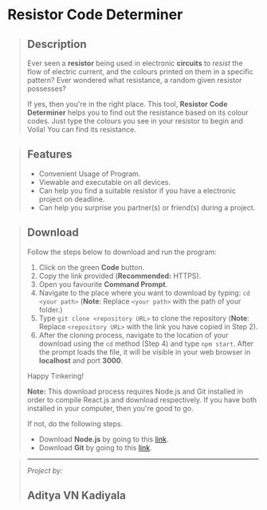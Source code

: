 # Resistor Code Determiner

> ## Description
> Ever seen a **resistor** being used in electronic **circuits** to *resist* the flow of electric current, and the colours printed on them in a specific pattern? Ever wondered what resistance, a random given resistor possesses?
>
> If yes, then you're in the right place. This tool, **Resistor Code Determiner** helps you to find out the resistance based on its colour codes. Just type the colours you see in your resistor to begin and Voila! You can find its resistance.

> ## Features
> - Convenient Usage of Program.
> - Viewable and executable on all devices.
> - Can help you find a suitable resistor if you have a electronic project on deadline.
> - Can help you surprise you partner(s) or friend(s) during a project.

> ## Download
> Follow the steps below to download and run the program:
>
> 1. Click on the green **Code** button.
> 2. Copy the link provided (**Recommended:** HTTPS).
> 3. Open you favourite **Command Prompt**.
> 4. Navigate to the place where you want to download by typing: `cd <your path>` (**Note**: Replace `<your path>` with the path of your folder.)
> 5. Type `git clone <repository URL>` to clone the repository (**Note**: Replace `<repository URL>` with the link you have copied in Step 2).
> 6. After the cloning process, navigate to the location of your download using the `cd` method (Step 4) and type `npm start`. After the prompt loads the file, it will be visible in your web browser in **localhost** and port **3000**.
>
> Happy Tinkering!
>
> **Note:** This download process requires Node.js and Git installed in order to compile React.js and download respectively. If you have both installed in your computer, then you're good to go.
>
> If not, do the following steps.
>
> - Download **Node.js** by going to this [link](https://nodejs.org/en/download).
> - Download **Git** by going to this [link](https://git-scm.com/downloads).

> _________________
> *Project by:*
> ## Aditya VN Kadiyala
